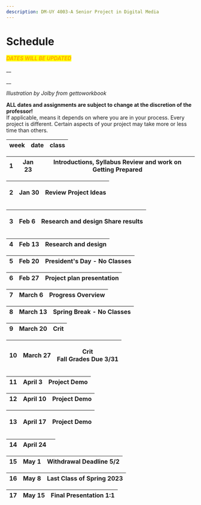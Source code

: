```yaml
---
description: DM-UY 4003-A Senior Project in Digital Media
---
```


# Schedule

_<mark style="color:orange;">**DATES WILL BE UPDATED**</mark>_

__

__

_Illustration by Jolby from gettoworkbook_

**ALL dates and assignments are subject to change at the discretion of the professor!** \
If applicable, means it depends on where you are in your process. Every project is different. Certain aspects of your project may take more or less time than others.

| week | date | class |
| ---- | ---- | ----- |

| 1 | Jan 23 | Introductions, Syllabus Review and work on Getting Prepared |
| - | ------ | ----------------------------------------------------------- |

| 2 | <p>Jan 30</p><p></p> | Review Project Ideas |
| - | -------------------- | -------------------- |

| 3 | <p>Feb 6</p><p></p> | Research and design Share results |
| - | ------------------- | --------------------------------- |

| 4 | Feb 13 | Research and design |
| - | ------ | ------------------- |

| 5 | Feb 20 | **President's Day - No Classes** |
| - | ------ | -------------------------------- |

| 6 | Feb 27 | Project plan presentation |
| - | ------ | ------------------------- |

| 7 | March 6 | Progress Overview |
| - | ------- | ----------------- |

| 8 | March 13 | **Spring Break - No Classes** |
| - | -------- | ----------------------------- |

| 9 | March 20 | Crit |
| - | -------- | ---- |



| 10 | March 27 | <p>Crit<br>Fall Grades Due 3/31</p> |
| -- | -------- | ----------------------------------- |

| 11 | April 3 | Project Demo  |
| -- | ------- | ------------- |

| 12 | April 10 | Project Demo  |
| -- | -------- | ------------- |

| 13 | <p>April 17</p><p></p> | Project Demo |
| -- | ---------------------- | ------------ |

| 14 | April 24 |   |
| -- | -------- | - |

| 15 | May 1 | Withdrawal Deadline 5/2 |
| -- | ----- | ----------------------- |

| 16 | May 8 | **Last Class of Spring 2023** |
| -- | ----- | ----------------------------- |

| 17 | May 15 | **Final Presentation 1:1** |
| -- | ------ | -------------------------- |
